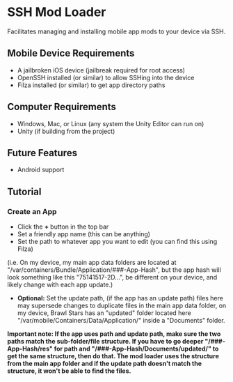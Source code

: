 # SSH Mod Loader
Facilitates managing and installing mobile app mods to your device via SSH.

## Mobile Device Requirements
- A jailbroken iOS device (jailbreak required for root access)
- OpenSSH installed (or similar) to allow SSHing into the device
- Filza installed (or similar) to get app directory paths

## Computer Requirements
- Windows, Mac, or Linux (any system the Unity Editor can run on)
- Unity (if building from the project)

## Future Features
- Android support

## Tutorial

### Create an App
* Click the **+** button in the top bar
* Set a friendly app name (this can be anything)
* Set the path to whatever app you want to edit (you can find this using Filza)

(i.e. On my device, my main app data folders are located at "/var/containers/Bundle/Application/###-App-Hash", but the app hash will look something like this "75141517-2D...", be different on your device, and likely change with each app update.)
* **Optional:** Set the update path, (if the app has an update path) files here may supersede changes to duplicate files in the main app data folder, on my device, Brawl Stars has an "updated" folder located here "/var/mobile/Containers/Data/Application/" inside a "Documents" folder.

**Important note: If the app uses path and update path, make sure the two paths match the sub-folder/file structure. If you have to go deeper "/###-App-Hash/res" for path and "/###-App-Hash/Documents/updated/" to get the same structure, then do that. The mod loader uses the structure from the main app folder and if the update path doesn't match the structure, it won't be able to find the files.**
